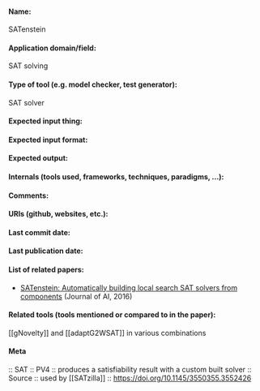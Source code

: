 #### Name:
SATenstein

#### Application domain/field:
SAT solving

#### Type of tool (e.g. model checker, test generator):
SAT solver

#### Expected input thing:

#### Expected input format:

#### Expected output:

#### Internals (tools used, frameworks, techniques, paradigms, ...):

#### Comments:

#### URIs (github, websites, etc.):

#### Last commit date:

#### Last publication date:

#### List of related papers:
- [SATenstein: Automatically building local search SAT solvers from components](https://doi.org/10.1016/j.artint.2015.11.002) (Journal of AI, 2016)

#### Related tools (tools mentioned or compared to in the paper):
[[gNovelty]] and [[adaptG2WSAT]] in various combinations

#### Meta
:: SAT
:: PV4 :: produces a satisfiability result with a custom built solver
:: Source :: used by [[SATzilla]] :: https://doi.org/10.1145/3550355.3552426

